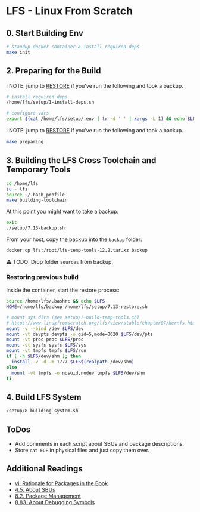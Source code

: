 # LFS - Linux From Scratch

## 0. Start Building Env

```bash
# standup docker container & install required deps
make init
```

## 2. Preparing for the Build

ℹ️ NOTE: jump to [RESTORE](#restoring-previous-build) if you've run the following and took a backup.

```bash
# install required deps
/home/lfs/setup/1-install-deps.sh

# configure vars
export $(cat /home/lfs/setup/.env | tr -d ' ' | xargs -L 1) && echo $LFS
```

ℹ️ NOTE: jump to [RESTORE](#restoring-previous-build) if you've run the following and took a backup.

```bash
make preparing
```

## 3. Building the LFS Cross Toolchain and Temporary Tools

```bash
cd /home/lfs
su - lfs
source ~/.bash_profile
make building-toolchain
```

At this point you might want to take a backup:

```bash
exit
./setup/7.13-backup.sh
```

From your host, copy the backup into the `backup` folder:
```bash
docker cp lfs:/root/lfs-temp-tools-12.2.tar.xz backup
```

⚠️ TODO: Drop folder `sources` from backup.

### Restoring previous build

Inside the container, start the restore process:

```bash
source /home/lfs/.bashrc && echo $LFS
HOME=/home/lfs/backup /home/lfs/setup/7.13-restore.sh

# mount sys dirs (see setup/7-build-temp-tools.sh)
# https://www.linuxfromscratch.org/lfs/view/stable/chapter07/kernfs.html
mount -v --bind /dev $LFS/dev
mount -vt devpts devpts -o gid=5,mode=0620 $LFS/dev/pts
mount -vt proc proc $LFS/proc
mount -vt sysfs sysfs $LFS/sys
mount -vt tmpfs tmpfs $LFS/run
if [ -h $LFS/dev/shm ]; then
  install -v -d -m 1777 $LFS$(realpath /dev/shm)
else
  mount -vt tmpfs -o nosuid,nodev tmpfs $LFS/dev/shm
fi
```

## 4. Build LFS System

```bash
/setup/8-building-system.sh
```

## ToDos

* Add comments in each script about SBUs and package descriptions.
* Store `cat EOF` in physical files and just copy them over.

## Additional Readings

* [vi. Rationale for Packages in the Book](https://www.linuxfromscratch.org/lfs/view/stable/prologue/package-choices.html)
* [4.5. About SBUs](https://linuxfromscratch.org/lfs/view/stable/chapter04/aboutsbus.html)
* [8.2. Package Management](https://linuxfromscratch.org/lfs/view/stable/chapter08/pkgmgt.html)
* [8.83. About Debugging Symbols](https://www.linuxfromscratch.org/lfs/view/stable/chapter08/aboutdebug.html)
